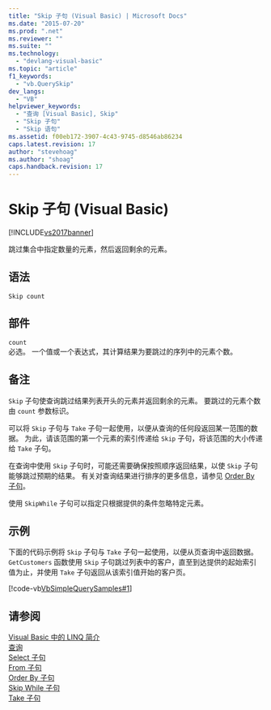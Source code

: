 ```yaml
---
title: "Skip 子句 (Visual Basic) | Microsoft Docs"
ms.date: "2015-07-20"
ms.prod: ".net"
ms.reviewer: ""
ms.suite: ""
ms.technology: 
  - "devlang-visual-basic"
ms.topic: "article"
f1_keywords: 
  - "vb.QuerySkip"
dev_langs: 
  - "VB"
helpviewer_keywords: 
  - "查询 [Visual Basic], Skip"
  - "Skip 子句"
  - "Skip 语句"
ms.assetid: f00eb172-3907-4c43-9745-d8546ab86234
caps.latest.revision: 17
author: "stevehoag"
ms.author: "shoag"
caps.handback.revision: 17
---
```

# Skip 子句 (Visual Basic)
[!INCLUDE[vs2017banner](../../../visual-basic/includes/vs2017banner.md)]

跳过集合中指定数量的元素，然后返回剩余的元素。  
  
## 语法  
  
```  
Skip count  
```  
  
## 部件  
 `count`  
 必选。  一个值或一个表达式，其计算结果为要跳过的序列中的元素个数。  
  
## 备注  
 `Skip` 子句使查询跳过结果列表开头的元素并返回剩余的元素。  要跳过的元素个数由 `count` 参数标识。  
  
 可以将 `Skip` 子句与 `Take` 子句一起使用，以便从查询的任何段返回某一范围的数据。  为此，请该范围的第一个元素的索引传递给 `Skip` 子句，将该范围的大小传递给 `Take` 子句。  
  
 在查询中使用 `Skip` 子句时，可能还需要确保按照顺序返回结果，以使 `Skip` 子句能够跳过预期的结果。  有关对查询结果进行排序的更多信息，请参见 [Order By 子句](../../../visual-basic/language-reference/queries/order-by-clause.md)。  
  
 使用 `SkipWhile` 子句可以指定只根据提供的条件忽略特定元素。  
  
## 示例  
 下面的代码示例将 `Skip` 子句与 `Take` 子句一起使用，以便从页查询中返回数据。  `GetCustomers` 函数使用 `Skip` 子句跳过列表中的客户，直至到达提供的起始索引值为止，并使用 `Take` 子句返回从该索引值开始的客户页。  
  
 [!code-vb[VbSimpleQuerySamples#1](../../../visual-basic/language-reference/queries/codesnippet/VisualBasic/skip-clause_1.vb)]  
  
## 请参阅  
 [Visual Basic 中的 LINQ 简介](../../../visual-basic/programming-guide/language-features/linq/introduction-to-linq.md)   
 [查询](../../../visual-basic/language-reference/queries/queries.md)   
 [Select 子句](../../../visual-basic/language-reference/queries/select-clause.md)   
 [From 子句](../../../visual-basic/language-reference/queries/from-clause.md)   
 [Order By 子句](../../../visual-basic/language-reference/queries/order-by-clause.md)   
 [Skip While 子句](../../../visual-basic/language-reference/queries/skip-while-clause.md)   
 [Take 子句](../../../visual-basic/language-reference/queries/take-clause.md)
